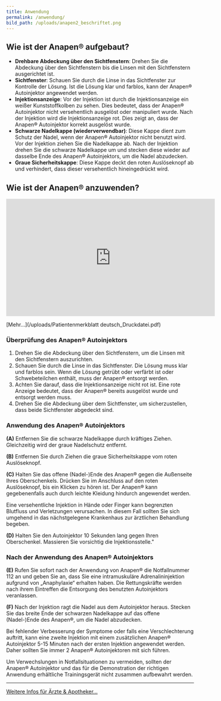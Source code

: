 ```yaml
---
title: Anwendung
permalink: /anwendung/
bild_path: /uploads/anapen2_beschriftet.png
---
```


## Wie ist der Anapen® aufgebaut?

- **Drehbare Abdeckung über den Sichtfenstern**: Drehen Sie die Abdeckung über den Sichtfenstern bis die Linsen mit den Sichtfenstern ausgerichtet ist.
- **Sichtfenster**: Schauen Sie durch die Linse in das Sichtfenster zur Kontrolle der Lösung. Ist die Lösung klar und farblos, kann der Anapen® Autoinjektor angewendet werden.
- **Injektionsanzeige**: Vor der Injektion ist durch die Injektionsanzeige ein weißer Kunststoffkolben zu sehen. Dies bedeutet, dass der Anapen® Autoinjektor nicht versehentlich ausgelöst oder manipuliert wurde. Nach der Injektion wird die Injektionsanzeige rot. Dies zeigt an, dass der Anapen® Autoinjektor korrekt ausgelöst wurde.  
- **Schwarze Nadelkappe (wiederverwendbar)**: Diese Kappe dient zum Schutz der Nadel, wenn der Anapen® Autoinjektor nicht benutzt wird. Vor der Injektion ziehen Sie die Nadelkappe ab. Nach der Injektion drehen Sie die schwarze Nadelkappe um und stecken diese wieder auf dasselbe Ende des Anapen® Autoinjektors, um die Nadel abzudecken.
- **Graue Sicherheitskappe**: Diese Kappe deckt den roten Auslöseknopf ab und verhindert, dass dieser versehentlich hineingedrückt wird.

## Wie ist der Anapen® anzuwenden?

<div class="embed-responsive embed-responsive-16by9">
  <iframe class="embed-responsive-item" width="560" height="315" src="https://www.youtube.com/embed/4Tr0otuiQuU?rel=0&amp;controls=0&amp;showinfo=0" frameborder="0" allowfullscreen></iframe>
</div>

[Mehr…](/uploads/Patientenmerkblatt deutsch_Druckdatei.pdf)


### Überprüfung des Anapen® Autoinjektors

1. Drehen Sie die Abdeckung über den Sichtfenstern, um die Linsen mit den Sichtfenstern auszurichten.
2. Schauen Sie durch die Linse in das Sichtfenster. Die Lösung muss klar und farblos sein. Wenn die Lösung getrübt oder verfärbt ist oder Schwebeteilchen enthält, muss der Anapen® entsorgt werden.
3. Achten Sie darauf, dass die Injektionsanzeige nicht rot ist.
Eine rote Anzeige bedeutet, dass der Anapen® bereits ausgelöst wurde und entsorgt werden muss.
4. Drehen Sie die Abdeckung über dem Sichtfenster, um sicherzustellen, dass beide Sichtfenster abgedeckt sind.

### Anwendung des Anapen® Autoinjektors

**(A)** Entfernen Sie die schwarze Nadelkappe durch kräftiges Ziehen. Gleichzeitig wird der graue Nadelschutz entfernt.

**(B)** Entfernen Sie durch Ziehen die graue Sicherheitskappe vom roten Auslöseknopf.

**(C)** Halten Sie das offene (Nadel-)Ende des Anapen® gegen die Außenseite Ihres Oberschenkels. Drücken Sie im Anschluss auf den roten Auslöseknopf, bis ein Klicken zu hören ist. Der Anapen® kann gegebenenfalls auch durch leichte Kleidung hindurch angewendet werden.

Eine versehentliche Injektion in Hände oder Finger kann begrenzten Blutfluss und Verletzungen verursachen. In diesem Fall sollten Sie sich umgehend in das nächstgelegene Krankenhaus zur ärztlichen Behandlung begeben.

**(D)** Halten Sie den Autoinjektor 10 Sekunden lang gegen Ihren Oberschenkel. Massieren Sie vorsichtig die Injektionsstelle."

### Nach der Anwendung des Anapen® Autoinjektors

**(E)** Rufen Sie sofort nach der Anwendung von Anapen® die Notfallnummer 112 an und geben Sie an, dass Sie eine intramuskuläre Adrenalininjektion aufgrund von „Anaphylaxie“ erhalten haben. Die Rettungskräfte werden nach ihrem Eintreffen die Entsorgung des benutzten Autoinjektors veranlassen.

**(F)** Nach der Injektion ragt die Nadel aus dem Autoinjektor heraus. Stecken Sie das breite Ende der schwarzen Nadelkappe auf das offene (Nadel-)Ende des Anapen®, um die Nadel abzudecken.

Bei fehlender Verbesserung der Symptome oder falls eine Verschlechterung auftritt, kann eine zweite Injektion mit einem zusätzlichen Anapen® Autoinjektor 5-15 Minuten nach der ersten Injektion angewendet werden. Daher sollten Sie immer 2 Anapen® Autoinjektoren mit sich führen.

Um Verwechslungen in Notfallsituationen zu vermeiden, sollten der Anapen® Autoinjektor und das für die Demonstration der richtigen Anwendung erhältliche Trainingsgerät nicht zusammen aufbewahrt werden.


<hr />

[Weitere Infos für Ärzte & Apotheker…](/intern)
